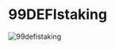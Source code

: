 # 99DEFIstaking

![99defistaking](https://user-images.githubusercontent.com/121312707/229453172-16875851-542b-4989-ba0b-fc2bbcb12a14.png)
